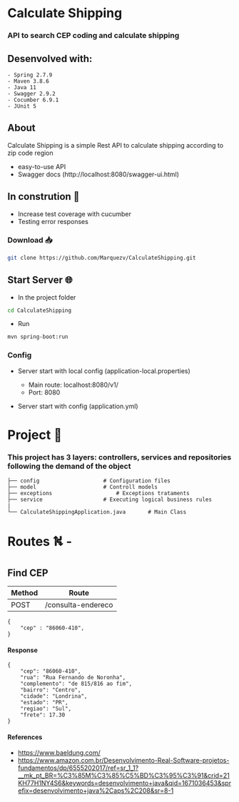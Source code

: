 # Calculate Shipping️

### API to search CEP coding and calculate shipping

## Desenvolved with:
    - Spring 2.7.9
    - Maven 3.8.6
    - Java 11
    - Swagger 2.9.2
    - Cocumber 6.9.1
    - JUnit 5


## About
Calculate Shipping is a simple Rest API to calculate shipping according to zip code region

- easy-to-use API
- Swagger docs (http://localhost:8080/swagger-ui.html)

## In constrution :construction:
- Increase test coverage with cucumber
- Testing error responses



### Download 📥
```sh
git clone https://github.com/Marquezv/CalculateShipping.git
```

## Start Server 🌐
 - In the project folder
```sh
cd CalculateShipping
```
 - Run
```sh
mvn spring-boot:run
```
### Config
 - Server start with local config (application-local.properties)
    - Main route: localhost:8080/v1/
    - Port: 8080

- Server start with config (application.yml)

# Project 🚧
### This project has 3 layers: controllers, services and repositories following the demand of the object

    ├── config                    # Configuration files
    ├── model                     # Controll models
    ├── exceptions                    # Exceptions trataments 
    ├── service                   # Executing logical business rules
    |
    └── CalculateShippingApplication.java       # Main Class

# Routes ⛕ -
## Find CEP
| Method | Route |
| ------------- | ------------- |
|POST           | /consulta-endereco | VOID

    {
        "cep" : "86060-410",
    }
#### Response
    {
    	"cep": "86060-410",
    	"rua": "Rua Fernando de Noronha",
    	"complemento": "de 815/816 ao fim",
    	"bairro": "Centro",
    	"cidade": "Londrina",
    	"estado": "PR",
    	"regiao": "Sul",
    	"frete": 17.30
    }


#### References
 - https://www.baeldung.com/
 - https://www.amazon.com.br/Desenvolvimento-Real-Software-projetos-fundamentos/dp/6555202017/ref=sr_1_1?__mk_pt_BR=%C3%85M%C3%85%C5%BD%C3%95%C3%91&crid=21KH77H1NY4S6&keywords=desenvolvimento+java&qid=1671036453&sprefix=desenvolvimento+java%2Caps%2C208&sr=8-1

